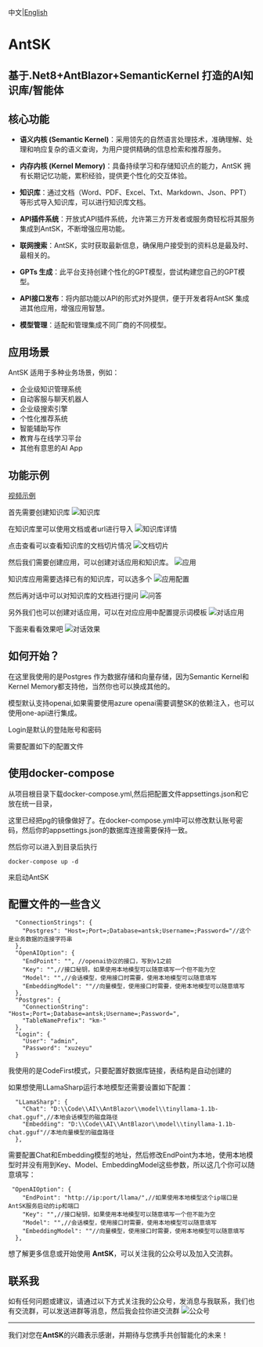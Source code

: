 中文|[English](https://github.com/xuzeyu91/AntSK/blob/main/README.en.md)
# AntSK
## 基于.Net8+AntBlazor+SemanticKernel 打造的AI知识库/智能体

## 核心功能

- **语义内核 (Semantic Kernel)**：采用领先的自然语言处理技术，准确理解、处理和响应复杂的语义查询，为用户提供精确的信息检索和推荐服务。

- **内存内核 (Kernel Memory)**：具备持续学习和存储知识点的能力，AntSK 拥有长期记忆功能，累积经验，提供更个性化的交互体验。

- **知识库**：通过文档（Word、PDF、Excel、Txt、Markdown、Json、PPT）等形式导入知识库，可以进行知识库文档。

- **API插件系统**：开放式API插件系统，允许第三方开发者或服务商轻松将其服务集成到AntSK，不断增强应用功能。

- **联网搜索**：AntSK，实时获取最新信息，确保用户接受到的资料总是最及时、最相关的。

- **GPTs 生成**：此平台支持创建个性化的GPT模型，尝试构建您自己的GPT模型。

- **API接口发布**：将内部功能以API的形式对外提供，便于开发者将AntSK 集成进其他应用，增强应用智慧。

- **模型管理**：适配和管理集成不同厂商的不同模型。

## 应用场景

AntSK 适用于多种业务场景，例如：
- 企业级知识管理系统
- 自动客服与聊天机器人
- 企业级搜索引擎
- 个性化推荐系统
- 智能辅助写作
- 教育与在线学习平台
- 其他有意思的AI App

## 功能示例

[视频示例](https://www.bilibili.com/video/BV1zH4y1h7Y9/)

首先需要创建知识库
![知识库](https://github.com/xuzeyu91/AntSK/blob/main/images/%E7%9F%A5%E8%AF%86%E5%BA%93.png)

在知识库里可以使用文档或者url进行导入
![知识库详情](https://github.com/xuzeyu91/AntSK/blob/main/images/%E7%9F%A5%E8%AF%86%E5%BA%93%E8%AF%A6%E6%83%85.png)

点击查看可以查看知识库的文档切片情况
![文档切片](https://github.com/xuzeyu91/AntSK/blob/main/images/%E6%96%87%E6%A1%A3%E5%88%87%E7%89%87.png)

然后我们需要创建应用，可以创建对话应用和知识库。
![应用](https://github.com/xuzeyu91/AntSK/blob/main/images/%E5%BA%94%E7%94%A8.png)

知识库应用需要选择已有的知识库，可以选多个
![应用配置](https://github.com/xuzeyu91/AntSK/blob/main/images/%E5%BA%94%E7%94%A8%E9%85%8D%E7%BD%AE.png)

然后再对话中可以对知识库的文档进行提问
![问答](https://github.com/xuzeyu91/AntSK/blob/main/images/%E9%97%AE%E7%AD%94.png)

另外我们也可以创建对话应用，可以在对应应用中配置提示词模板
![对话应用](https://github.com/xuzeyu91/AntSK/blob/main/images/%E7%AE%80%E5%8D%95%E5%AF%B9%E8%AF%9D.png)

下面来看看效果吧
![对话效果](https://github.com/xuzeyu91/AntSK/blob/main/images/%E5%AF%B9%E8%AF%9D%E6%95%88%E6%9E%9C.png)

## 如何开始？

在这里我使用的是Postgres 作为数据存储和向量存储，因为Semantic Kernel和Kernel Memory都支持他，当然你也可以换成其他的。

模型默认支持openai,如果需要使用azure openai需要调整SK的依赖注入，也可以使用one-api进行集成。

Login是默认的登陆账号和密码

需要配置如下的配置文件

## 使用docker-compose 

从项目根目录下载docker-compose.yml,然后把配置文件appsettings.json和它放在统一目录，

这里已经把pg的镜像做好了。在docker-compose.yml中可以修改默认账号密码，然后你的appsettings.json的数据库连接需要保持一致。

然后你可以进入到目录后执行
```
docker-compose up -d
```
来启动AntSK


## 配置文件的一些含义
```
  "ConnectionStrings": {
    "Postgres": "Host=;Port=;Database=antsk;Username=;Password="//这个是业务数据的连接字符串
  },
  "OpenAIOption": {
    "EndPoint": "", //openai协议的接口，写到v1之前
    "Key": "",//接口秘钥，如果使用本地模型可以随意填写一个但不能为空
    "Model": "",//会话模型，使用接口时需要，使用本地模型可以随意填写
    "EmbeddingModel": ""//向量模型，使用接口时需要，使用本地模型可以随意填写
  },
  "Postgres": {
    "ConnectionString": "Host=;Port=;Database=antsk;Username=;Password=",
    "TableNamePrefix": "km-"
  },
  "Login": {
    "User": "admin",
    "Password": "xuzeyu"
  }
```
我使用的是CodeFirst模式，只要配置好数据库链接，表结构是自动创建的

如果想使用LLamaSharp运行本地模型还需要设置如下配置：
```
  "LLamaSharp": {
    "Chat": "D:\\Code\\AI\\AntBlazor\\model\\tinyllama-1.1b-chat.gguf",//本地会话模型的磁盘路径
    "Embedding": "D:\\Code\\AI\\AntBlazor\\model\\tinyllama-1.1b-chat.gguf"//本地向量模型的磁盘路径
  },
```

需要配置Chat和Embedding模型的地址，然后修改EndPoint为本地，使用本地模型时并没有用到Key、Model、EmbeddingModel这些参数，所以这几个你可以随意填写：
```
 "OpenAIOption": {
    "EndPoint": "http://ip:port/llama/",//如果使用本地模型这个ip端口是AntSK服务启动的ip和端口
    "Key": "",//接口秘钥，如果使用本地模型可以随意填写一个但不能为空
    "Model": "",//会话模型，使用接口时需要，使用本地模型可以随意填写
    "EmbeddingModel": ""//向量模型，使用接口时需要，使用本地模型可以随意填写
  },
```


想了解更多信息或开始使用 **AntSK**，可以关注我的公众号以及加入交流群。

## 联系我
如有任何问题或建议，请通过以下方式关注我的公众号，发消息与我联系，我们也有交流群，可以发送进群等消息，然后我会拉你进交流群
![公众号](https://github.com/xuzeyu91/Avalonia-Assistant/blob/main/img/gzh.jpg)

---

我们对您在**AntSK**的兴趣表示感谢，并期待与您携手共创智能化的未来！
